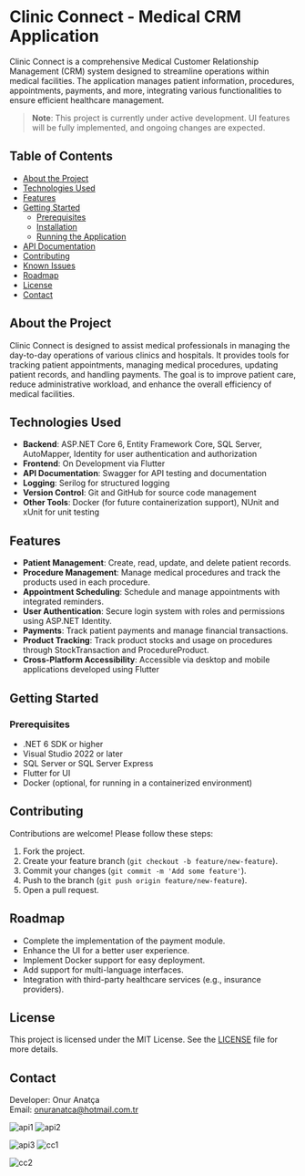 # Clinic Connect - Medical CRM Application

Clinic Connect is a comprehensive Medical Customer Relationship Management (CRM) system designed to streamline operations within medical facilities. The application manages patient information, procedures, appointments, payments, and more, integrating various functionalities to ensure efficient healthcare management.

> **Note**: This project is currently under active development. UI features will be fully implemented, and ongoing changes are expected.

## Table of Contents

- [About the Project](#about-the-project)
- [Technologies Used](#technologies-used)
- [Features](#features)
- [Getting Started](#getting-started)
  - [Prerequisites](#prerequisites)
  - [Installation](#installation)
  - [Running the Application](#running-the-application)
- [API Documentation](#api-documentation)
- [Contributing](#contributing)
- [Known Issues](#known-issues)
- [Roadmap](#roadmap)
- [License](#license)
- [Contact](#contact)

## About the Project

Clinic Connect is designed to assist medical professionals in managing the day-to-day operations of various clinics and hospitals. It provides tools for tracking patient appointments, managing medical procedures, updating patient records, and handling payments. The goal is to improve patient care, reduce administrative workload, and enhance the overall efficiency of medical facilities.

## Technologies Used

- **Backend**: ASP.NET Core 6, Entity Framework Core, SQL Server, AutoMapper, Identity for user authentication and authorization
- **Frontend**: On Development via Flutter
- **API Documentation**: Swagger for API testing and documentation
- **Logging**: Serilog for structured logging
- **Version Control**: Git and GitHub for source code management
- **Other Tools**: Docker (for future containerization support), NUnit and xUnit for unit testing

## Features

- **Patient Management**: Create, read, update, and delete patient records.
- **Procedure Management**: Manage medical procedures and track the products used in each procedure.
- **Appointment Scheduling**: Schedule and manage appointments with integrated reminders.
- **User Authentication**: Secure login system with roles and permissions using ASP.NET Identity.
- **Payments**: Track patient payments and manage financial transactions.
- **Product Tracking**: Track product stocks and usage on procedures through StockTransaction and ProcedureProduct.
- **Cross-Platform Accessibility**: Accessible via desktop and mobile applications developed using Flutter

## Getting Started

### Prerequisites

- .NET 6 SDK or higher
- Visual Studio 2022 or later
- SQL Server or SQL Server Express
- Flutter for UI
- Docker (optional, for running in a containerized environment)


## Contributing

Contributions are welcome! Please follow these steps:

1. Fork the project.
2. Create your feature branch (`git checkout -b feature/new-feature`).
3. Commit your changes (`git commit -m 'Add some feature'`).
4. Push to the branch (`git push origin feature/new-feature`).
5. Open a pull request.

## Roadmap

- Complete the implementation of the payment module.
- Enhance the UI for a better user experience.
- Implement Docker support for easy deployment.
- Add support for multi-language interfaces.
- Integration with third-party healthcare services (e.g., insurance providers).

## License

This project is licensed under the MIT License. See the [LICENSE](LICENSE) file for more details.

## Contact

Developer: Onur Anatça  
Email: [onuranatca@hotmail.com.tr](mailto:onuranatca@hotmail.com.tr)


![api1](https://github.com/user-attachments/assets/7c0a16d2-38c0-48e1-a651-c3bc7cdfbedb) ![api2](https://github.com/user-attachments/assets/47a61e9e-d024-4db3-a6e0-54d4ce26b054)

![api3](https://github.com/user-attachments/assets/662f11a1-c54f-43d7-86f7-777cc1bf5d07) ![cc1](https://github.com/user-attachments/assets/42f8081f-dd7e-4cd3-8b89-c5fe6abc36c3)

![cc2](https://github.com/user-attachments/assets/3f20daf3-32f2-49e3-9c95-3c320dfb384b)
  

